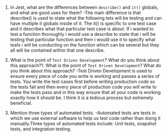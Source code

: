 1. In Jest, what are the differences between `describe()` and `it()` globals, and what are good uses for them?
    -The main difference is that describe() is used to state what the following tets will be testing and can have multiple it globals inside of it. The it() is specific to one test case and it describes what that particular test case is about. If i wanted to test a function thoroughly i would use a describe to state that i will be testing that particular function and then i would use it to specify what tests i will be conducting on the function which can be several but they all will be contained within that one describe.

2. What is the point of `Test Driven Development`? What do you think about this approach?1. What is the point of `Test Driven Development`? What do you think about this approach?
    -Test Driven Development is used to ensure every piece of code you write is working and passes a series of tests. You write the test cases first before writing production code so the tests fail and then every piece of production code you will write to make the tests pass and in this way ensure that all your code is working exactly how it should be. I think it is a tedious process but extremely beneficial.

3. Mention three types of automated tests.
    -Automated tests are tests in which we use external software to help us test code rather than doing it manually.Three types of automated tests include: Unit tests, snapshot tests, and integration testing.